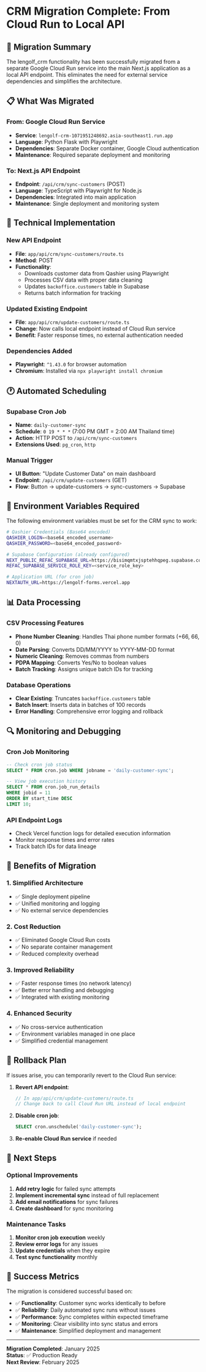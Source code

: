 # CRM Migration Complete: From Cloud Run to Local API

## 🎉 Migration Summary

The lengolf_crm functionality has been successfully migrated from a separate Google Cloud Run service into the main Next.js application as a local API endpoint. This eliminates the need for external service dependencies and simplifies the architecture.

## 📋 What Was Migrated

### From: Google Cloud Run Service
- **Service**: `lengolf-crm-1071951248692.asia-southeast1.run.app`
- **Language**: Python Flask with Playwright
- **Dependencies**: Separate Docker container, Google Cloud authentication
- **Maintenance**: Required separate deployment and monitoring

### To: Next.js API Endpoint
- **Endpoint**: `/api/crm/sync-customers` (POST)
- **Language**: TypeScript with Playwright for Node.js
- **Dependencies**: Integrated into main application
- **Maintenance**: Single deployment and monitoring system

## 🔧 Technical Implementation

### New API Endpoint
- **File**: `app/api/crm/sync-customers/route.ts`
- **Method**: POST
- **Functionality**: 
  - Downloads customer data from Qashier using Playwright
  - Processes CSV data with proper data cleaning
  - Updates `backoffice.customers` table in Supabase
  - Returns batch information for tracking

### Updated Existing Endpoint
- **File**: `app/api/crm/update-customers/route.ts`
- **Change**: Now calls local endpoint instead of Cloud Run service
- **Benefit**: Faster response times, no external authentication needed

### Dependencies Added
- **Playwright**: `^1.43.0` for browser automation
- **Chromium**: Installed via `npx playwright install chromium`

## 🕐 Automated Scheduling

### Supabase Cron Job
- **Name**: `daily-customer-sync`
- **Schedule**: `0 19 * * *` (7:00 PM GMT = 2:00 AM Thailand time)
- **Action**: HTTP POST to `/api/crm/sync-customers`
- **Extensions Used**: `pg_cron`, `http`

### Manual Trigger
- **UI Button**: "Update Customer Data" on main dashboard
- **Endpoint**: `/api/crm/update-customers` (GET)
- **Flow**: Button → update-customers → sync-customers → Supabase

## 🔐 Environment Variables Required

The following environment variables must be set for the CRM sync to work:

```bash
# Qashier Credentials (Base64 encoded)
QASHIER_LOGIN=<base64_encoded_username>
QASHIER_PASSWORD=<base64_encoded_password>

# Supabase Configuration (already configured)
NEXT_PUBLIC_REFAC_SUPABASE_URL=https://bisimqmtxjsptehhqpeg.supabase.co
REFAC_SUPABASE_SERVICE_ROLE_KEY=<service_role_key>

# Application URL (for cron job)
NEXTAUTH_URL=https://lengolf-forms.vercel.app
```

## 📊 Data Processing

### CSV Processing Features
- **Phone Number Cleaning**: Handles Thai phone number formats (+66, 66, 0)
- **Date Parsing**: Converts DD/MM/YYYY to YYYY-MM-DD format
- **Numeric Cleaning**: Removes commas from numbers
- **PDPA Mapping**: Converts Yes/No to boolean values
- **Batch Tracking**: Assigns unique batch IDs for tracking

### Database Operations
- **Clear Existing**: Truncates `backoffice.customers` table
- **Batch Insert**: Inserts data in batches of 100 records
- **Error Handling**: Comprehensive error logging and rollback

## 🔍 Monitoring and Debugging

### Cron Job Monitoring
```sql
-- Check cron job status
SELECT * FROM cron.job WHERE jobname = 'daily-customer-sync';

-- View job execution history
SELECT * FROM cron.job_run_details 
WHERE jobid = 11 
ORDER BY start_time DESC 
LIMIT 10;
```

### API Endpoint Logs
- Check Vercel function logs for detailed execution information
- Monitor response times and error rates
- Track batch IDs for data lineage

## 🚀 Benefits of Migration

### 1. **Simplified Architecture**
- ✅ Single deployment pipeline
- ✅ Unified monitoring and logging
- ✅ No external service dependencies

### 2. **Cost Reduction**
- ✅ Eliminated Google Cloud Run costs
- ✅ No separate container management
- ✅ Reduced complexity overhead

### 3. **Improved Reliability**
- ✅ Faster response times (no network latency)
- ✅ Better error handling and debugging
- ✅ Integrated with existing monitoring

### 4. **Enhanced Security**
- ✅ No cross-service authentication
- ✅ Environment variables managed in one place
- ✅ Simplified credential management

## 🔄 Rollback Plan

If issues arise, you can temporarily revert to the Cloud Run service:

1. **Revert API endpoint**:
   ```typescript
   // In app/api/crm/update-customers/route.ts
   // Change back to call Cloud Run URL instead of local endpoint
   ```

2. **Disable cron job**:
   ```sql
   SELECT cron.unschedule('daily-customer-sync');
   ```

3. **Re-enable Cloud Run service** if needed

## 📝 Next Steps

### Optional Improvements
1. **Add retry logic** for failed sync attempts
2. **Implement incremental sync** instead of full replacement
3. **Add email notifications** for sync failures
4. **Create dashboard** for sync monitoring

### Maintenance Tasks
1. **Monitor cron job execution** weekly
2. **Review error logs** for any issues
3. **Update credentials** when they expire
4. **Test sync functionality** monthly

## 🎯 Success Metrics

The migration is considered successful based on:

- ✅ **Functionality**: Customer sync works identically to before
- ✅ **Reliability**: Daily automated sync runs without issues
- ✅ **Performance**: Sync completes within expected timeframe
- ✅ **Monitoring**: Clear visibility into sync status and errors
- ✅ **Maintenance**: Simplified deployment and management

---

**Migration Completed**: January 2025  
**Status**: ✅ Production Ready  
**Next Review**: February 2025 
